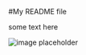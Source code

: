 #My README file

some text here

![image placeholder](https://www.google.com/url?sa=i&source=images&cd=&cad=rja&uact=8&ved=2ahUKEwjBob--sbjeAhWOmeAKHdEgBuIQjRx6BAgBEAU&url=https%3A%2F%2Fen.wikipedia.org%2Fwiki%2FBear&psig=AOvVaw33dp3WxByf7kxVOfFBnS7d&ust=1541340106943070)

